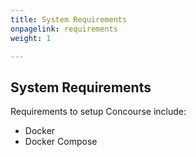 ```yaml
---
title: System Requirements
onpagelink: requirements
weight: 1

---
```


System Requirements
-------------------

Requirements to setup Concourse include:

- Docker
- Docker Compose
 